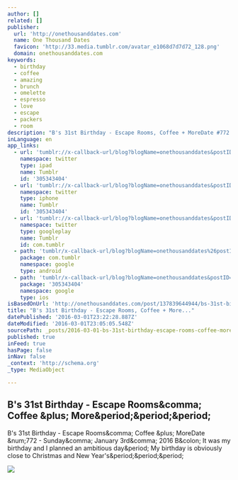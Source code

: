 ```yaml
---
author: []
related: []
publisher:
  url: 'http://onethousanddates.com'
  name: One Thousand Dates
  favicon: 'http://33.media.tumblr.com/avatar_e1068d7d7d72_128.png'
  domain: onethousanddates.com
keywords:
  - birthday
  - coffee
  - amazing
  - brunch
  - omelette
  - espresso
  - love
  - escape
  - packers
  - room
description: "B's 31st Birthday - Escape Rooms, Coffee + MoreDate #772 - Sunday, January 3rd, 2016 B: It was my birthday and I planned an ambitious day. My birthday is obviously close to Christmas and New Year's..."
inLanguage: en
app_links:
  - url: 'tumblr://x-callback-url/blog?blogName=onethousanddates&postID=137839644944&referrer=twitter-cards'
    namespace: twitter
    type: ipad
    name: Tumblr
    id: '305343404'
  - url: 'tumblr://x-callback-url/blog?blogName=onethousanddates&postID=137839644944&referrer=twitter-cards'
    namespace: twitter
    type: iphone
    name: Tumblr
    id: '305343404'
  - url: 'tumblr://x-callback-url/blog?blogName=onethousanddates&postID=137839644944&referrer=twitter-cards'
    namespace: twitter
    type: googleplay
    name: Tumblr
    id: com.tumblr
  - path: 'tumblr/x-callback-url/blog?blogName=onethousanddates%26postID=137839644944'
    package: com.tumblr
    namespace: google
    type: android
  - path: 'tumblr/x-callback-url/blog?blogName=onethousanddates&postID=137839644944'
    package: '305343404'
    namespace: google
    type: ios
isBasedOnUrl: 'http://onethousanddates.com/post/137839644944/bs-31st-birthday-escape-rooms-coffee-more'
title: "B's 31st Birthday - Escape Rooms, Coffee + More..."
datePublished: '2016-03-01T23:22:28.887Z'
dateModified: '2016-03-01T23:05:05.548Z'
sourcePath: _posts/2016-03-01-bs-31st-birthday-escape-rooms-coffee-more.md
published: true
inFeed: true
hasPage: false
inNav: false
_context: 'http://schema.org'
_type: MediaObject

---
```

<article style=""><h1>B's 31st Birthday - Escape Rooms&amp;comma; Coffee &amp;plus; More&amp;period;&amp;period;&amp;period;</h1><p>B's 31st Birthday - Escape Rooms&amp;comma; Coffee &amp;plus; MoreDate &amp;num;772 - Sunday&amp;comma; January 3rd&amp;comma; 2016 B&amp;colon; It was my birthday and I planned an ambitious day&amp;period; My birthday is obviously close to Christmas and New Year's&amp;period;&amp;period;&amp;period;</p><img src="http://56.media.tumblr.com/001d608a16ef4b386224eb523dd32cc4/tumblr_o0swkozeiE1swsad1o1_500.jpg" /></article>